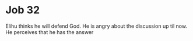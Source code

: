 # Job 32

Elihu thinks he will defend God.
He is angry about the discussion up til now.
He perceives that he has the answer